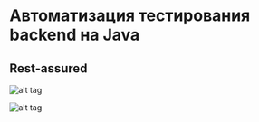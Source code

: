 # Автоматизация тестирования backend на Java
## Rest-assured

![alt tag](https://i.imgur.com/W8BUzJ7.png "")

![alt tag](https://i.imgur.com/kHmiGdt.png "")
